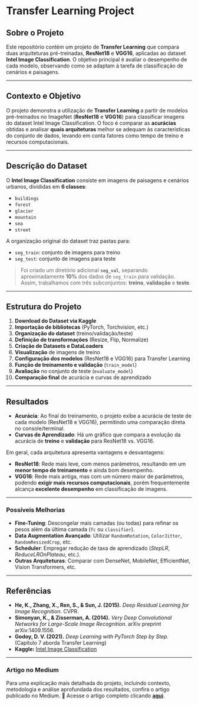 # **Transfer Learning Project**

## **Sobre o Projeto**
Este repositório contém um projeto de **Transfer Learning** que compara duas arquiteturas pré-treinadas, **ResNet18** e **VGG16**, aplicadas ao dataset **Intel Image Classification**. O objetivo principal é avaliar o desempenho de cada modelo, observando como se adaptam à tarefa de classificação de cenários e paisagens.

---

## **Contexto e Objetivo**
O projeto demonstra a utilização de **Transfer Learning** a partir de modelos pré-treinados no ImageNet (**ResNet18** e **VGG16**) para classificar imagens do dataset Intel Image Classification. O foco é comparar as **acurácias** obtidas e analisar **quais arquiteturas** melhor se adequam às características do conjunto de dados, levando em conta fatores como tempo de treino e recursos computacionais.

---

## **Descrição do Dataset**
O **Intel Image Classification** consiste em imagens de paisagens e cenários urbanos, divididas em **6 classes**:
- `buildings`
- `forest`
- `glacier`
- `mountain`
- `sea`
- `street`

A organização original do dataset traz pastas para:
- `seg_train`: conjunto de imagens para treino  
- `seg_test`: conjunto de imagens para teste  

> Foi criado um diretório adicional **`seg_val`**, separando aproximadamente **10%** dos dados de `seg_train` para validação. Assim, trabalhamos com três subconjuntos: **treino**, **validação** e **teste**.

---

## **Estrutura do Projeto**
1. **Download do Dataset via Kaggle**  
2. **Importação de bibliotecas** (PyTorch, Torchvision, etc.)  
3. **Organização do dataset** (treino/validação/teste)  
4. **Definição de transformações** (Resize, Flip, Normalize)  
5. **Criação de Datasets e DataLoaders**  
6. **Visualização** de imagens de treino  
7. **Configuração dos modelos** (ResNet18 e VGG16) para Transfer Learning  
8. **Função de treinamento e validação** (`train_model`)  
9. **Avaliação** no conjunto de teste (`evaluate_model`)  
10. **Comparação final** de acurácia e curvas de aprendizado  

---

## **Resultados**
- **Acurácia**: Ao final do treinamento, o projeto exibe a acurácia de teste de cada modelo (ResNet18 e VGG16), permitindo uma comparação direta no console/terminal.  
- **Curvas de Aprendizado**: Há um gráfico que compara a evolução da acurácia de **treino** e **validação** para ResNet18 vs. VGG16.

Em geral, cada arquitetura apresenta vantagens e desvantagens:  
- **ResNet18**: Rede mais leve, com menos parâmetros, resultando em um **menor tempo de treinamento** e ainda bom desempenho.  
- **VGG16**: Rede mais antiga, mas com um número maior de parâmetros, podendo **exigir mais recursos computacionais**, porém frequentemente alcança **excelente desempenho** em classificação de imagens.

---

### **Possíveis Melhorias**
- **Fine-Tuning**: Descongelar mais camadas (ou todas) para refinar os pesos além da última camada (`fc` ou `classifier`).  
- **Data Augmentation Avançado**: Utilizar `RandomRotation`, `ColorJitter`, `RandomResizedCrop`, etc.  
- **Scheduler**: Empregar redução de taxa de aprendizado (*StepLR*, *ReduceLROnPlateau*, etc.).   
- **Outras Arquiteturas**: Comparar com DenseNet, MobileNet, EfficientNet, Vision Transformers, etc.

---

## **Referências**
- **He, K., Zhang, X., Ren, S., & Sun, J. (2015).** *Deep Residual Learning for Image Recognition.* CVPR.  
- **Simonyan, K., & Zisserman, A. (2014).** *Very Deep Convolutional Networks for Large-Scale Image Recognition.* arXiv preprint arXiv:1409.1556.  
- **Godoy, D. V. (2021).** *Deep Learning with PyTorch Step by Step.* (Capítulo 7 aborda Transfer Learning)  
- **Kaggle:** [Intel Image Classification](https://www.kaggle.com/datasets/puneet6060/intel-image-classification)  

---
### **Artigo no Medium**

Para uma explicação mais detalhada do projeto, incluindo contexto, metodologia e análise aprofundada dos resultados, confira o artigo publicado no Medium.
🔗 Acesse o artigo completo clicando **[aqui](https://n4thansouza.medium.com/transfer-learning-an%C3%A1lise-de-desempenho-resnet18-x-vgg16-b774881089e8)**.
